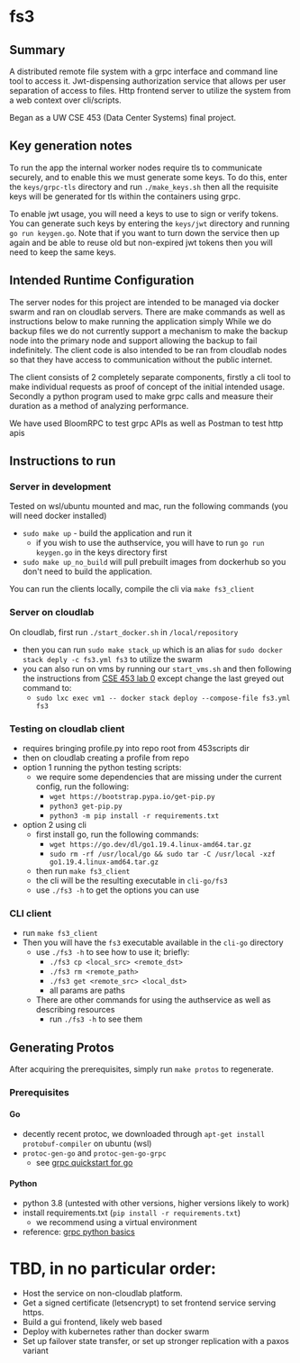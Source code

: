 # fs3

## Summary
A distributed remote file system with a grpc interface and command line tool to access it.
Jwt-dispensing authorization service that allows per user separation of access to files.
Http frontend server to utilize the system from a web context over cli/scripts.

Began as a UW CSE 453 (Data Center Systems) final project.

## Key generation notes
To run the app the internal worker nodes require tls to communicate securely, and to enable this we must generate some keys.
To do this, enter the `keys/grpc-tls` directory and run `./make_keys.sh` then all the requisite keys will be generated for tls within the containers using grpc.

To enable jwt usage, you will need a keys to use to sign or verify tokens.
You can generate such keys by entering the `keys/jwt` directory and running `go run keygen.go`.
Note that if you want to turn down the service then up again and be able to reuse old but non-expired jwt tokens then you will need to keep the same keys.

## Intended Runtime Configuration
The server nodes for this project are intended to be managed via docker swarm and ran on cloudlab servers.
There are make commands as well as instructions below to make running the application simply
While we do backup files we do not currently support a mechanism to make the backup node into the primary node and support allowing the backup to fail indefinitely.
The client code is also intended to be ran from cloudlab nodes so that they have access to communication without the public internet.

The client consists of 2 completely separate components, firstly a cli tool to make individual requests as proof of concept of the initial intended usage.
Secondly a python program used to make grpc calls and measure their duration as a method of analyzing performance.

We have used BloomRPC to test grpc APIs as well as Postman to test http apis

## Instructions to run
### Server in development
Tested on wsl/ubuntu mounted and mac, run the following commands (you will need docker installed)
- `sudo make up` - build the application and run it
  - if you wish to use the authservice, you will have to run `go run keygen.go` in the keys directory first
- `sudo make up_no_build` will pull prebuilt images from dockerhub so you don't need to build the application.

You can run the clients locally, compile the cli via `make fs3_client`

### Server on cloudlab
On cloudlab, first run `./start_docker.sh` in `/local/repository`
- then you can run `sudo make stack_up` which is an alias for `sudo docker stack deply -c fs3.yml fs3` to utilize the swarm
- you can also run on vms by running our `start_vms.sh` and then following the instructions from [CSE 453 lab 0](https://gitlab.cs.washington.edu/syslab/cse453-cloud-project/-/blob/main/docs/lab0.md#run-deathstarbench-in-vms-and-test-it) except change the last greyed out command to:
  - `sudo lxc exec vm1 -- docker stack deploy --compose-file fs3.yml fs3`

### Testing on cloudlab client
- requires bringing profile.py into repo root from 453scripts dir
- then on cloudlab creating a profile from repo
- option 1 running the python testing scripts:
  - we require some dependencies that are missing under the current config, run the following:
    - `wget https://bootstrap.pypa.io/get-pip.py`
    - `python3 get-pip.py`
    - `python3 -m pip install -r requirements.txt`
- option 2 using cli
  - first install go, run the following commands:
    - `wget https://go.dev/dl/go1.19.4.linux-amd64.tar.gz`
    - `sudo rm -rf /usr/local/go && sudo tar -C /usr/local -xzf go1.19.4.linux-amd64.tar.gz`
  - then run `make fs3_client`
  - the cli will be the resulting executable in `cli-go/fs3`
  - use `./fs3 -h` to get the options you can use

### CLI client
- run `make fs3_client`
- Then you will have the `fs3` executable available in the `cli-go` directory
  - use `./fs3 -h` to see how to use it; briefly:
    - `./fs3 cp <local_src> <remote_dst>`
    - `./fs3 rm <remote_path>`
    - `./fs3 get <remote_src> <local_dst>`
    - all params are paths
  - There are other commands for using the authservice as well as describing resources
    - run `./fs3 -h` to see them

## Generating Protos
After acquiring the prerequisites, simply run `make protos` to regenerate.

### Prerequisites
#### Go
- decently recent protoc, we downloaded through `apt-get install protobuf-compiler` on ubuntu (wsl)
- `protoc-gen-go` and `protoc-gen-go-grpc`
  - see [grpc quickstart for go](https://grpc.io/docs/languages/go/quickstart/)

#### Python
- python 3.8 (untested with other versions, higher versions likely to work)
- install requirements.txt (`pip install -r requirements.txt`)
  - we recommend using a virtual environment
- reference: [grpc python basics](https://grpc.io/docs/languages/python/basics/)

# TBD, in no particular order:
- Host the service on non-cloudlab platform.
- Get a signed certificate (letsencrypt) to set frontend service serving https.
- Build a gui frontend, likely web based
- Deploy with kubernetes rather than docker swarm
- Set up failover state transfer, or set up stronger replication with a paxos variant

